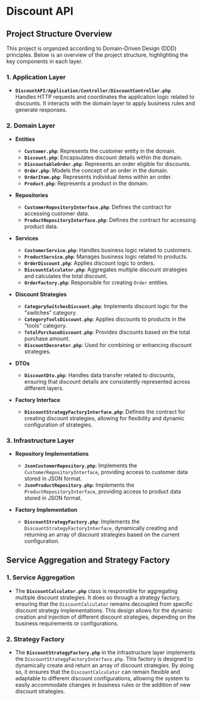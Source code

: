 # Discount API

## Project Structure Overview

This project is organized according to Domain-Driven Design (DDD) principles. Below is an overview of the project structure, highlighting the key components in each layer.

### 1. Application Layer

- **`DiscountAPI/Application/Controller/DiscountController.php`**  
  Handles HTTP requests and coordinates the application logic related to discounts. It interacts with the domain layer to apply business rules and generate responses.

### 2. Domain Layer

- **Entities**
    - **`Customer.php`**: Represents the customer entity in the domain.
    - **`Discount.php`**: Encapsulates discount details within the domain.
    - **`DiscountableOrder.php`**: Represents an order eligible for discounts.
    - **`Order.php`**: Models the concept of an order in the domain.
    - **`OrderItem.php`**: Represents individual items within an order.
    - **`Product.php`**: Represents a product in the domain.

- **Repositories**
    - **`CustomerRepositoryInterface.php`**: Defines the contract for accessing customer data.
    - **`ProductRepositoryInterface.php`**: Defines the contract for accessing product data.

- **Services**
    - **`CustomerService.php`**: Handles business logic related to customers.
    - **`ProductService.php`**: Manages business logic related to products.
    - **`OrderDiscount.php`**: Applies discount logic to orders.
    - **`DiscountCalculator.php`**: Aggregates multiple discount strategies and calculates the total discount.
    - **`OrderFactory.php`**: Responsible for creating `Order` entities.

- **Discount Strategies**
    - **`CategorySwitchesDiscount.php`**: Implements discount logic for the "switches" category.
    - **`CategoryToolsDiscount.php`**: Applies discounts to products in the "tools" category.
    - **`TotalPurchaseDiscount.php`**: Provides discounts based on the total purchase amount.
    - **`DiscountDecorator.php`**: Used for combining or enhancing discount strategies.

- **DTOs**
    - **`DiscountDto.php`**: Handles data transfer related to discounts, ensuring that discount details are consistently represented across different layers.

- **Factory Interface**
    - **`DiscountStrategyFactoryInterface.php`**: Defines the contract for creating discount strategies, allowing for flexibility and dynamic configuration of strategies.

### 3. Infrastructure Layer

- **Repository Implementations**
    - **`JsonCustomerRepository.php`**: Implements the `CustomerRepositoryInterface`, providing access to customer data stored in JSON format.
    - **`JsonProductRepository.php`**: Implements the `ProductRepositoryInterface`, providing access to product data stored in JSON format.

- **Factory Implementation**
    - **`DiscountStrategyFactory.php`**: Implements the `DiscountStrategyFactoryInterface`, dynamically creating and returning an array of discount strategies based on the current configuration.

## Service Aggregation and Strategy Factory

### 1. Service Aggregation

- The **`DiscountCalculator.php`** class is responsible for aggregating multiple discount strategies. It does so through a strategy factory, ensuring that the `DiscountCalculator` remains decoupled from specific discount strategy implementations. This design allows for the dynamic creation and injection of different discount strategies, depending on the business requirements or configurations.

### 2. Strategy Factory

- The **`DiscountStrategyFactory.php`** in the infrastructure layer implements the `DiscountStrategyFactoryInterface.php`. This factory is designed to dynamically create and return an array of discount strategies. By doing so, it ensures that the `DiscountCalculator` can remain flexible and adaptable to different discount configurations, allowing the system to easily accommodate changes in business rules or the addition of new discount strategies.
